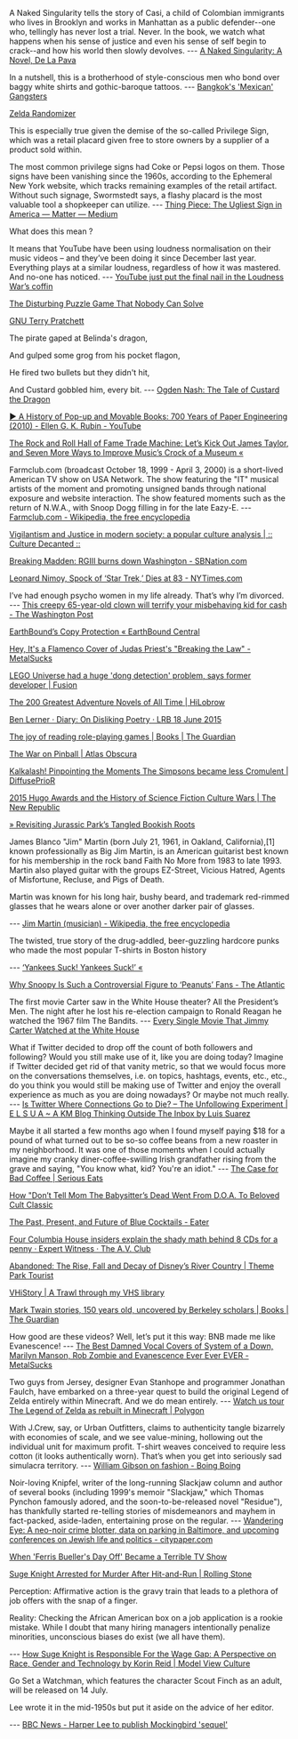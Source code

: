 A Naked Singularity tells the story of Casi, a child of Colombian immigrants who lives in Brooklyn and works in Manhattan as a public defender--one who, tellingly has never lost a trial. Never. In the book, we watch what happens when his sense of justice and even his sense of self begin to crack--and how his world then slowly devolves. --- [A Naked Singularity: A Novel, De La Pava](http://press.uchicago.edu/ucp/books/book/chicago/N/bo13106363.html)

In a nutshell, this is a brotherhood of style-conscious men who bond over baggy white shirts and gothic-baroque tattoos. --- [Bangkok's 'Mexican' Gangsters](http://bangkok.coconuts.co/2014/03/21/photo-essay-bangkoks-mexican-gangsters)

[Zelda Randomizer](https://sites.google.com/site/zeldarandomizer/)

This is especially true given the demise of the so-called Privilege Sign, which was a retail placard given free to store owners by a supplier of a product sold within.



The most common privilege signs had Coke or Pepsi logos on them. Those signs have been vanishing since the 1960s, according to the Ephemeral New York website, which tracks remaining examples of the retail artifact. Without such signage, Swormstedt says, a flashy placard is the most valuable tool a shopkeeper can utilize. --- [Thing Piece: The Ugliest Sign in America — Matter — Medium](https://medium.com/matter/thing-piece-the-ugliest-sign-in-america-5f53652ba7b)



What does this mean ?



It means that YouTube have been using loudness normalisation on their music videos – and they’ve been doing it since December last year. Everything plays at a similar loudness, regardless of how it was mastered. And no-one has noticed. --- [YouTube just put the final nail in the Loudness War’s coffin](http://productionadvice.co.uk/youtube-loudness/)

[The Disturbing Puzzle Game That Nobody Can Solve](http://kotaku.com/the-disturbing-puzzle-game-that-nobody-can-solve-1691388004)

[GNU Terry Pratchett](http://www.gnuterrypratchett.com/)

The pirate gaped at Belinda's dragon,

And gulped some grog from his pocket flagon,

He fired two bullets but they didn't hit,

And Custard gobbled him, every bit. --- [Ogden Nash: The Tale of Custard the Dragon](http://www.eecs.harvard.edu/~keith/poems/Custard.html)

[▶ A History of Pop-up and Movable Books: 700 Years of Paper Engineering (2010) - Ellen G. K. Rubin - YouTube](https://www.youtube.com/watch?v=2KuWxdQdyUY)

[The Rock and Roll Hall of Fame Trade Machine: Let’s Kick Out James Taylor, and Seven More Ways to Improve Music’s Crock of a Museum «](http://grantland.com/hollywood-prospectus/the-rock-and-roll-hall-of-fame-trade-machine/)

Farmclub.com (broadcast October 18, 1999 - April 3, 2000) is a short-lived American TV show on USA Network. The show featuring the "IT" musical artists of the moment and promoting unsigned bands through national exposure and website interaction. The show featured moments such as the return of N.W.A., with Snoop Dogg filling in for the late Eazy-E. --- [Farmclub.com - Wikipedia, the free encyclopedia](https://en.wikipedia.org/wiki/Farmclub.com)

[Vigilantism and Justice in modern society: a popular culture analysis | :: Culture Decanted ::](http://culturedecanted.com/2015/01/11/vigilantism-and-justice-in-modern-society-a-popular-culture-analysis/)

[Breaking Madden: RGIII burns down Washington - SBNation.com](http://www.sbnation.com/2015/10/1/9366629/breaking-madden-rgiii-burns-down-washington)

[Leonard Nimoy, Spock of ‘Star Trek,’ Dies at 83 - NYTimes.com](http://www.nytimes.com/2015/02/27/arts/television/leonard-nimoy-spock-of-star-trek-dies-at-83.html)

I’ve had enough psycho women in my life already. That’s why I’m divorced. --- [This creepy 65-year-old clown will terrify your misbehaving kid for cash - The Washington Post](https://www.washingtonpost.com/news/morning-mix/wp/2015/11/03/this-creepy-65-year-old-clown-will-terrify-your-misbehaving-kid-for-cash/?tid=sm_tw)

[EarthBound’s Copy Protection « EarthBound Central](http://earthboundcentral.com/2011/05/earthbounds-copy-protection/)

[Hey, It's a Flamenco Cover of Judas Priest's "Breaking the Law" - MetalSucks](http://www.metalsucks.net/2015/06/05/hey-its-a-flamenco-cover-of-judas-priests-breaking-the-law/)

[LEGO Universe had a huge 'dong detection' problem, says former developer | Fusion](http://fusion.net/story/143218/lego-universe-had-a-huge-dong-detection-problem-says-former-developer/)

[The 200 Greatest Adventure Novels of All Time | HiLobrow](http://hilobrow.com/adventure/)

[Ben Lerner · Diary: On Disliking Poetry · LRB 18 June 2015](http://www.lrb.co.uk/v37/n12/ben-lerner/diary)

[The joy of reading role-playing games | Books | The Guardian](http://www.theguardian.com/books/booksblog/2015/jun/19/the-joy-of-reading-role-playing-games)

[The War on Pinball | Atlas Obscura](http://www.atlasobscura.com/articles/the-war-on-pinball)

[Kalkalash! Pinpointing the Moments The Simpsons became less Cromulent | DiffusePrioR](https://diffuseprior.wordpress.com/2013/04/30/kalkalash-pinpointing-the-moments-the-simpsons-became-less-cromulent/)

[2015 Hugo Awards and the History of Science Fiction Culture Wars | The New Republic](http://www.newrepublic.com/article/121554/2015-hugo-awards-and-history-science-fiction-culture-wars)

[» Revisiting Jurassic Park’s Tangled Bookish Roots](http://electricliterature.com/revisiting-jurassic-parks-tangled-bookish-roots/)

James Blanco "Jim" Martin (born July 21, 1961, in Oakland, California),[1] known professionally as Big Jim Martin, is an American guitarist best known for his membership in the rock band Faith No More from 1983 to late 1993. Martin also played guitar with the groups EZ-Street, Vicious Hatred, Agents of Misfortune, Recluse, and Pigs of Death.



Martin was known for his long hair, bushy beard, and trademark red-rimmed glasses that he wears alone or over another darker pair of glasses.



 --- [Jim Martin (musician) - Wikipedia, the free encyclopedia](https://en.wikipedia.org/wiki/Jim_Martin_(musician))

The twisted, true story of the drug-addled, beer-guzzling hardcore punks who made the most popular T-shirts in Boston history



 --- [‘Yankees Suck! Yankees Suck!’ «](http://grantland.com/features/yankees-suck-t-shirts-boston-red-sox/)

[Why Snoopy Is Such a Controversial Figure to ‘Peanuts’ Fans - The Atlantic](http://www.theatlantic.com/magazine/archive/2015/11/the-exemplary-narcissism-of-snoopy/407827/)

The first movie Carter saw in the White House theater? All the President’s Men. The night after he lost his re-election campaign to Ronald Reagan he watched the 1967 film The Bandits. --- [Every Single Movie That Jimmy Carter Watched at the White House](http://paleofuture.gizmodo.com/every-single-movie-that-jimmy-carter-watched-at-the-whi-1728538092)

What if Twitter decided to drop off the count of both followers and following? Would you still make use of it, like you are doing today? Imagine if Twitter decided get rid of that vanity metric, so that we would focus more on the conversations themselves, i.e. on topics, hashtags, events, etc., etc., do you think you would still be making use of Twitter and enjoy the overall experience as much as you are doing nowadays? Or maybe not much really. --- [Is Twitter Where Connections Go to Die? – The Unfollowing Experiment | E L S U A ~ A KM Blog Thinking Outside The Inbox by Luis Suarez](http://www.elsua.net/2015/09/23/is-twitter-where-connections-go-to-die-the-unfollowing-experiment/)

Maybe it all started a few months ago when I found myself paying $18 for a pound of what turned out to be so-so coffee beans from a new roaster in my neighborhood. It was one of those moments when I could actually imagine my cranky diner-coffee-swilling Irish grandfather rising from the grave and saying, "You know what, kid? You're an idiot." --- [The Case for Bad Coffee | Serious Eats](http://www.seriouseats.com/2015/10/the-case-for-bad-coffee.html)

[How "Don’t Tell Mom The Babysitter’s Dead Went From D.O.A. To Beloved Cult Classic](http://www.buzzfeed.com/jarettwieselman/right-on-top-of-that-rose#.kk544L33v4)

[The Past, Present, and Future of Blue Cocktails - Eater](http://www.eater.com/drinks/2015/4/16/8414693/the-past-present-and-future-of-blue-cocktails)

[Four Columbia House insiders explain the shady math behind 8 CDs for a penny · Expert Witness · The A.V. Club](http://www.avclub.com/article/four-columbia-house-insiders-explain-shady-math-be-219964)

[Abandoned: The Rise, Fall and Decay of Disney’s River Country | Theme Park Tourist](http://www.themeparktourist.com/features/20150323/30074/abandoned-rise-fall-and-decay-disney-s-river-country)

[VHiStory | A Trawl through my VHS library](https://vhistory.wordpress.com/)

[Mark Twain stories, 150 years old, uncovered by Berkeley scholars | Books | The Guardian](http://www.theguardian.com/books/2015/may/04/mark-twain-cache-uncovered-berkeley)

How good are these videos? Well, let’s put it this way: BNB made me like Evanescence! --- [The Best Damned Vocal Covers of System of a Down, Marilyn Manson, Rob Zombie and Evanescence Ever Ever EVER - MetalSucks](http://www.metalsucks.net/2015/02/25/best-damned-vocal-covers-ever-ever-ever/)

Two guys from Jersey, designer Evan Stanhope and programmer Jonathan Faulch, have embarked on a three-year quest to build the original Legend of Zelda entirely within Minecraft. And we do mean entirely. --- [Watch us tour The Legend of Zelda as rebuilt in Minecraft | Polygon](http://www.polygon.com/2015/2/26/8110555/zelda-in-minecraft-overview)

With J.Crew, say, or Urban Outfitters, claims to authenticity tangle bizarrely with economies of scale, and we see value-mining, hollowing out the individual unit for maximum profit. T-shirt weaves conceived to require less cotton (it looks authentically worn). That’s when you get into seriously sad simulacra territory.  --- [William Gibson on fashion - Boing Boing](http://boingboing.net/2015/03/06/william-gibson-on-fashion.html)

 Noir-loving Knipfel, writer of the long-running Slackjaw column and author of several books (including 1999's memoir "Slackjaw," which Thomas Pynchon famously adored, and the soon-to-be-released novel "Residue"), has thankfully started re-telling stories of misdemeanors and mayhem in fact-packed, aside-laden, entertaining prose on the regular. --- [Wandering Eye: A neo-noir crime blotter, data on parking in Baltimore, and upcoming conferences on Jewish life and politics - citypaper.com](http://www.citypaper.com/blogs/the-news-hole/bcp-wandering-eye-a-neonoir-crime-blotter-date-on-parking-in-baltimore-and-more-20150305,0,1269875.story)

[When 'Ferris Bueller's Day Off' Became a Terrible TV Show](http://filmschoolrejects.com/opinions/ferris-bueller-tv-show-strange-reality.php)

[Suge Knight Arrested for Murder After Hit-and-Run | Rolling Stone](http://www.rollingstone.com/music/news/suge-knight-arrested-for-murder-after-hit-and-run-20150130)

Perception: Affirmative action is the gravy train that leads to a plethora of job offers with the snap of a finger.



Reality: Checking the African American box on a job application is a rookie mistake. While I doubt that many hiring managers intentionally penalize minorities, unconscious biases do exist (we all have them).



 --- [How Suge Knight is Responsible For the Wage Gap: A Perspective on Race, Gender and Technology by Korin Reid | Model View Culture](https://modelviewculture.com/pieces/how-suge-knight-is-responsible-for-the-wage-gap-a-perspective-on-race-gender-and-technology)





Go Set a Watchman, which features the character Scout Finch as an adult, will be released on 14 July.



Lee wrote it in the mid-1950s but put it aside on the advice of her editor.



 --- [BBC News - Harper Lee to publish Mockingbird 'sequel'](http://www.bbc.com/news/entertainment-arts-31118355)

